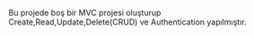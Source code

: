 Bu projede boş bir MVC projesi oluşturup Create,Read,Update,Delete(CRUD) ve Authentication  yapılmıştır.
